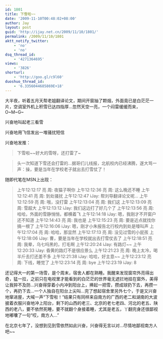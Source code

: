 ```yaml
---
id: 1801
title: 下雪啦~~
date: '2009-11-10T00:48:02+08:00'
author: Jay
layout: post
guid: 'http://ijay.net.cn/2009/11/10/1801/'
permalink: /2009/11/10/1801
aktt_notify_twitter:
    - 'no'
    - 'no'
dsq_thread_id:
    - '4271364695'
views:
    - '3826'
shorturl:
    - 'http://goo.gl/c9l60'
duoshuo_thread_id:
    - '6.3356044685869E+18'
---
```


大半夜，听着五月天帮老姐翻译论文，期间开窗抽了颗烟，外面竟已是白茫茫一片，空调室外机上积雪已达四指厚…忽然天空一亮，一个闷雷缓缓而来，O~M~G~

兴奋地叫起老三看雪

兴奋地用飞信发出一堆骚扰短信

兴奋地发推：
<blockquote>下雪啦~~好大的雪呀，还打雷了~</blockquote>
<blockquote>头一次知道下雪还会打雷的…据哥们儿线报，北航校内已经沸腾，遂大骂一声：操，要是当年在学校老子就出去打雪仗了！</blockquote>
随即代笔在MSN上出现：
<blockquote>上午12:12:17 亮 周: 夜猫子啊你
上午12:12:36 亮 周: 这么晚还不睡
上午12:12:41 亮 周: 到处骚扰
上午12:12:47 iJay: 帮刘导翻译论文呢…
上午12:12:59 亮 周: 哦，没打雷
上午12:13:04 亮 周: 我们这
上午12:13:09 亮 周: 雪超大
上午12:13:12 iJay: 我们这边打了好几个了
上午12:13:56 亮 周: 哈哈，外面的雪静悄悄，都横着飞
上午12:14:18 iJay: 嗯，我刚才不开窗户还不知道
上午12:14:43 亮 周: 我也是
上午12:15:23 亮 周: 要是近点就找你搞一根了
上午12:16:06 iJay: 嗯，刚才小朱报告北行校内到处是嚎叫声
上午12:17:04 亮 周: 哈哈，那显然
上午12:17:13 亮 周: 没见过雪的小屁孩
上午12:18:06 iJay: 曹，要是当年在学校就出去打雪仗去了
上午12:18:51 亮 周: 我晕，乌七吗黑的，打毛啊
上午12:20:24 iJay: 有路灯~~
上午12:20:33 iJay: 昏黄的路灯不是很应景么
上午12:21:23 亮 周: 晚上太冷，喝半斤去打还差不多
上午12:21:38 iJay: 哈哈，好主意~~
上午12:23:12 亮 周: 下线，睡觉了
上午12:23:14 亮 周: bye
上午12:23:19 iJay: 8</blockquote>
还记得大一的第一场雪，是个周末，宿舍人都在熟睡。我醒来发现窗帘外亮得出奇，猛一拉，之前只在电视里才能看到的白茫茫的世界毫无遮拦地挂在窗外，美得让我猝不及防…兴奋得穿着小内冲到阳台上，捧起一把雪，攒成球扔下去，再攒一个，再扔下去…一个人独自在阳台上尖叫…完了想起宿舍里另外七个，于是又兴奋地窜进屋，大喊一声“下雪啦！”结果只有同样来自南方的广西的老二和湖南的大波披着衣服兴奋地冲上阳台，剩下的山西的老三、北京的老七老四、河北的老五、陕西的老八，要不依然死睡，要不就翻个身接着睡，尤其是老五，丫翻完身还很鄙视地嘟囔了一句“哎，南方人…”

在北京七年了，没想到见到雪依然如此兴奋，兴奋得无言以对…尽情地鄙视南方人吧~~